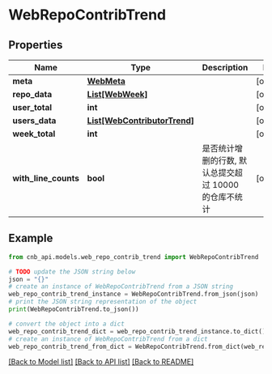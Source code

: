 # WebRepoContribTrend


## Properties

Name | Type | Description | Notes
------------ | ------------- | ------------- | -------------
**meta** | [**WebMeta**](WebMeta.md) |  | [optional] 
**repo_data** | [**List[WebWeek]**](WebWeek.md) |  | [optional] 
**user_total** | **int** |  | [optional] 
**users_data** | [**List[WebContributorTrend]**](WebContributorTrend.md) |  | [optional] 
**week_total** | **int** |  | [optional] 
**with_line_counts** | **bool** | 是否统计增删的行数, 默认总提交超过 10000 的仓库不统计 | [optional] 

## Example

```python
from cnb_api.models.web_repo_contrib_trend import WebRepoContribTrend

# TODO update the JSON string below
json = "{}"
# create an instance of WebRepoContribTrend from a JSON string
web_repo_contrib_trend_instance = WebRepoContribTrend.from_json(json)
# print the JSON string representation of the object
print(WebRepoContribTrend.to_json())

# convert the object into a dict
web_repo_contrib_trend_dict = web_repo_contrib_trend_instance.to_dict()
# create an instance of WebRepoContribTrend from a dict
web_repo_contrib_trend_from_dict = WebRepoContribTrend.from_dict(web_repo_contrib_trend_dict)
```
[[Back to Model list]](../README.md#documentation-for-models) [[Back to API list]](../README.md#documentation-for-api-endpoints) [[Back to README]](../README.md)


